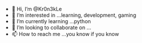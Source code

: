 - 👋 Hi, I’m @Kr0n3kLe
- 👀 I’m interested in ...learning, development, gaming 
- 🌱 I’m currently learning ...python 
- 💞️ I’m looking to collaborate on ...
- 📫 How to reach me ...you know if you know 

<!---
Kr0n3kLe/Kr0n3kLe is a ✨ special ✨ repository because its `README.md` (this file) appears on your GitHub profile.
You can click the Preview link to take a look at your changes.
--->
